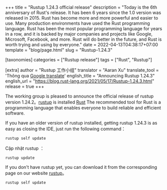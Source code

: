 +++
title = "Rustup 1.24.3 official release"
description = "Today is the 6th anniversary of Rust's release. It has been 6 years since the 1.0 version was released in 2015. Rust has become more and more powerful and easier to use. Many production environments have used the Rust programming language. Rust has been the most popular programming language for years in a row, and it is backed by major companies and projects like Google, Microsoft, Facebook, and more. Rust will do better in the future, and Rust is worth trying and using by everyone."
date = 2022-04-13T04:38:17+07:00
template = "blog/page.html"
slug = "Rustup-1.24.3"

[taxonomies]
categories = ["Rustup release"]
tags = ["Rust", "Rustup"]

[extra]
author = "Rustup 工作小组"
translator = "Aaran Xu"
translate_tool = 'Thông qua <a href="https://translate.google.com/?hl=vi">Google translate</a>'
english_title = "Announcing Rustup 1.24.3"
english_url = "https://blog.rust-lang.org/2021/05/17/Rustup-1.24.3.html"
release = true
+++

The working group is pleased to announce the official release of rustup version 1.24.2。[rustup][install] is installed [Rust][rust] The recommended tool for Rust is a programming language that enables everyone to build reliable and efficient software.

If you have an older version of rustup installed, getting rustup 1.24.3 is as easy as closing the IDE, just run the following command：

```
rustup self update
```

Cập nhật rustup ：

```
rustup update
```

If you don't have rustup yet, you can download it from the corresponding page on our website [ rustup][install]。

```
rustup self update
```

[rust]: https://www.rust-lang.org
[install]: https://rustup.rs
